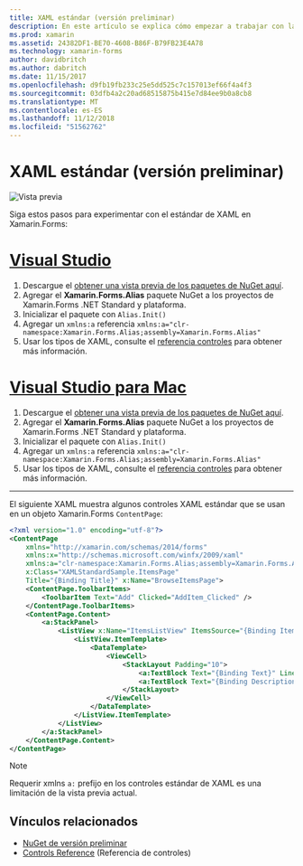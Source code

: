 ```yaml
---
title: XAML estándar (versión preliminar)
description: En este artículo se explica cómo empezar a trabajar con la exploración de la versión preliminar estándar de XAML en Xamarin.Forms.
ms.prod: xamarin
ms.assetid: 24382DF1-BE70-4608-B86F-B79FB23E4A78
ms.technology: xamarin-forms
author: davidbritch
ms.author: dabritch
ms.date: 11/15/2017
ms.openlocfilehash: d9fb19fb233c25e5dd525c7c157013ef66f4a4f3
ms.sourcegitcommit: 03dfb4a2c20ad68515875b415e7d84ee9b0a8cb8
ms.translationtype: MT
ms.contentlocale: es-ES
ms.lasthandoff: 11/12/2018
ms.locfileid: "51562762"
---
```

# <a name="xaml-standard-preview"></a>XAML estándar (versión preliminar)

![Vista previa](~/media/shared/preview.png)

Siga estos pasos para experimentar con el estándar de XAML en Xamarin.Forms:

# <a name="visual-studiotabwindows"></a>[Visual Studio](#tab/windows)

1. Descargue el [obtener una vista previa de los paquetes de NuGet aquí](https://aka.ms/xf-xamlstandard-nuget).
2. Agregar el **Xamarin.Forms.Alias** paquete NuGet a los proyectos de Xamarin.Forms .NET Standard y plataforma.
3. Inicializar el paquete con `Alias.Init()`
4. Agregar un `xmlns:a` referencia `xmlns:a="clr-namespace:Xamarin.Forms.Alias;assembly=Xamarin.Forms.Alias"`
5. Usar los tipos de XAML, consulte el [referencia controles](controls.md) para obtener más información.

# <a name="visual-studio-for-mactabmacos"></a>[Visual Studio para Mac](#tab/macos)

1. Descargue el [obtener una vista previa de los paquetes de NuGet aquí](https://aka.ms/xf-xamlstandard-nuget).
2. Agregar el **Xamarin.Forms.Alias** paquete NuGet a los proyectos de Xamarin.Forms .NET Standard y plataforma.
3. Inicializar el paquete con `Alias.Init()`
4. Agregar un `xmlns:a` referencia `xmlns:a="clr-namespace:Xamarin.Forms.Alias;assembly=Xamarin.Forms.Alias"`
5. Usar los tipos de XAML, consulte el [referencia controles](controls.md) para obtener más información.

-----

El siguiente XAML muestra algunos controles XAML estándar que se usan en un objeto Xamarin.Forms `ContentPage`:

```xml
<?xml version="1.0" encoding="utf-8"?>
<ContentPage 
    xmlns="http://xamarin.com/schemas/2014/forms" 
    xmlns:x="http://schemas.microsoft.com/winfx/2009/xaml" 
    xmlns:a="clr-namespace:Xamarin.Forms.Alias;assembly=Xamarin.Forms.Alias"
    x:Class="XAMLStandardSample.ItemsPage" 
    Title="{Binding Title}" x:Name="BrowseItemsPage">
    <ContentPage.ToolbarItems>
        <ToolbarItem Text="Add" Clicked="AddItem_Clicked" />
    </ContentPage.ToolbarItems>
    <ContentPage.Content>
        <a:StackPanel>
            <ListView x:Name="ItemsListView" ItemsSource="{Binding Items}" VerticalOptions="FillAndExpand" HasUnevenRows="true" RefreshCommand="{Binding LoadItemsCommand}" IsPullToRefreshEnabled="true" IsRefreshing="{Binding IsBusy, Mode=OneWay}" CachingStrategy="RecycleElement" ItemSelected="OnItemSelected">
                <ListView.ItemTemplate>
                    <DataTemplate>
                        <ViewCell>
                            <StackLayout Padding="10">
                                <a:TextBlock Text="{Binding Text}" LineBreakMode="NoWrap" Style="{DynamicResource ListItemTextStyle}" FontSize="16" />
                                <a:TextBlock Text="{Binding Description}" LineBreakMode="NoWrap" Style="{DynamicResource ListItemDetailTextStyle}" FontSize="13" />
                            </StackLayout>
                        </ViewCell>
                    </DataTemplate>
                </ListView.ItemTemplate>
            </ListView>
        </a:StackPanel>
    </ContentPage.Content>
</ContentPage>
```

> [!NOTE]
> Requerir xmlns `a:` prefijo en los controles estándar de XAML es una limitación de la vista previa actual.


## <a name="related-links"></a>Vínculos relacionados

- [NuGet de versión preliminar](https://aka.ms/xf-xamlstandard-nuget)
- [Controls Reference](controls.md) (Referencia de controles)
